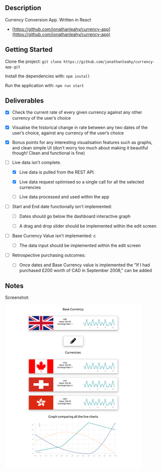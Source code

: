 ## Description

Currency Conversion App. Written in React

- [https://github.com/jonathanleahy/currency-app](https://github.com/jonathanleahy/currency-app)


## Getting Started

Clone the project: `git clone https://github.com/jonathanleahy/currency-app.git`

Install the dependencies with: `npm install`

Run the application with: `npm run start`


## Deliverables

- [x] Check the current rate of every given currency against any other currency of the user’s choice

- [x] Visualise the historical change in rate between any two dates of the user’s choice, against any currency of the user’s choice

- [x] Bonus points for any interesting visualisation features such as graphs, and clean simple UI (don’t worry too much about making it beautiful though! Clean and functional is fine)  

- [ ] Live data isn't complete. 

  - [x] Live data is pulled from the REST API.

  - [x] Live data request optimised so a single call for all the selected currencies
  
  - [ ] Live data processed and used within the app
  
- [ ] Start and End date functionally isn't implemented:

  - [ ] Dates should go below the dashboard interactive graph
  
  - [ ] A drag and drop slider should be implemented within the edit screen

- [ ] Base Currency Value isn't implemented:
c
  - [ ] The data input should be implemented within the edit screen
  
- [ ] Retrospective purchasing outcomes:

  - [ ] Once dates and Base Currency value is implemented the "If I had purchased £200 worth of CAD in September 2008," can be added 

## Notes


Screenshot:

![alt text](currancy-app.png "Logo Title Text 1" )


